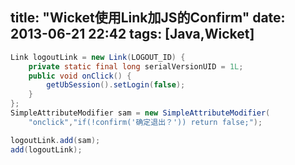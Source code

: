 title:  "Wicket使用Link加JS的Confirm"
date:  2013-06-21 22:42
tags: [Java,Wicket]
---

```java
Link logoutLink = new Link(LOGOUT_ID) {
    private static final long serialVersionUID = 1L;
    public void onClick() {
        getUbSession().setLogin(false);
    }
};
SimpleAttributeModifier sam = new SimpleAttributeModifier(
    "onclick","if(!confirm('确定退出？')) return false;");

logoutLink.add(sam);
add(logoutLink);
```